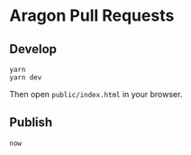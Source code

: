 # Aragon Pull Requests

## Develop

```console
yarn
yarn dev
```

Then open `public/index.html` in your browser.

## Publish

```console
now
```

